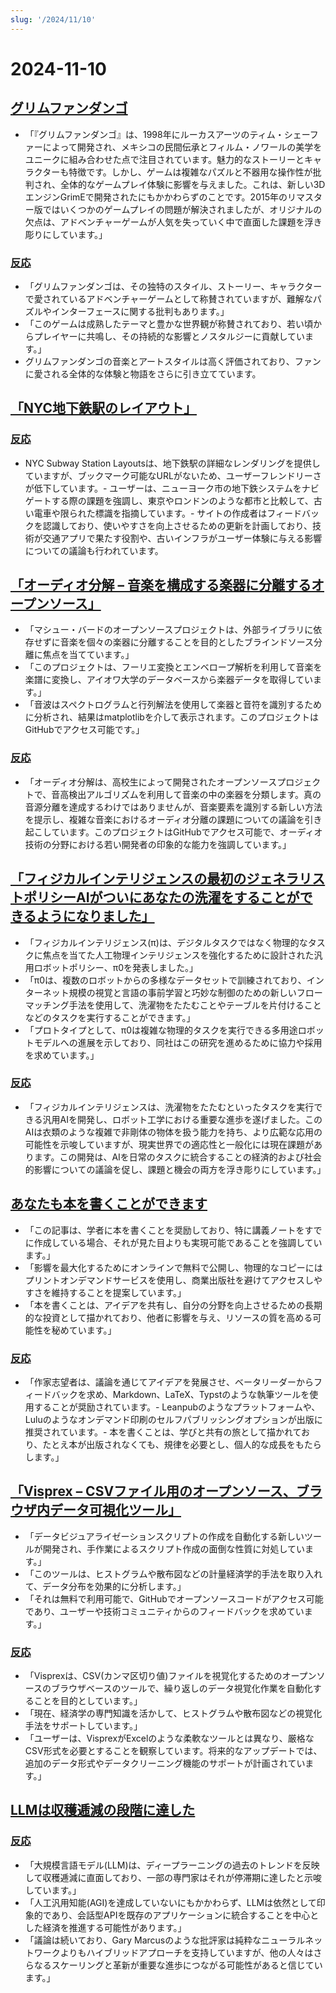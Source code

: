 ```yaml
---
slug: '/2024/11/10'
---
```


# 2024-11-10

## [グリムファンダンゴ](https://www.filfre.net/2024/11/grim-fandango/)

- 「『グリムファンダンゴ』は、1998年にルーカスアーツのティム・シェーファーによって開発され、メキシコの民間伝承とフィルム・ノワールの美学をユニークに組み合わせた点で注目されています。魅力的なストーリーとキャラクターも特徴です。しかし、ゲームは複雑なパズルと不器用な操作性が批判され、全体的なゲームプレイ体験に影響を与えました。これは、新しい3DエンジンGrimEで開発されたにもかかわらずのことです。2015年のリマスター版ではいくつかのゲームプレイの問題が解決されましたが、オリジナルの欠点は、アドベンチャーゲームが人気を失っていく中で直面した課題を浮き彫りにしています。」

### [反応](https://news.ycombinator.com/item?id=42097261)

- 「グリムファンダンゴは、その独特のスタイル、ストーリー、キャラクターで愛されているアドベンチャーゲームとして称賛されていますが、難解なパズルやインターフェースに関する批判もあります。」
- 「このゲームは成熟したテーマと豊かな世界観が称賛されており、若い頃からプレイヤーに共鳴し、その持続的な影響とノスタルジーに貢献しています。」
- グリムファンダンゴの音楽とアートスタイルは高く評価されており、ファンに愛される全体的な体験と物語をさらに引き立てています。

## [「NYC地下鉄駅のレイアウト」](http://www.projectsubwaynyc.com/gallery)

### [反応](https://news.ycombinator.com/item?id=42096717)

- NYC Subway Station Layoutsは、地下鉄駅の詳細なレンダリングを提供していますが、ブックマーク可能なURLがないため、ユーザーフレンドリーさが低下しています。- ユーザーは、ニューヨーク市の地下鉄システムをナビゲートする際の課題を強調し、東京やロンドンのような都市と比較して、古い電車や限られた標識を指摘しています。- サイトの作成者はフィードバックを認識しており、使いやすさを向上させるための更新を計画しており、技術が交通アプリで果たす役割や、古いインフラがユーザー体験に与える影響についての議論も行われています。

## [「オーディオ分解 – 音楽を構成する楽器に分離するオープンソース」](https://matthew-bird.com/blogs/Audio-Decomposition.html)

- 「マシュー・バードのオープンソースプロジェクトは、外部ライブラリに依存せずに音楽を個々の楽器に分離することを目的としたブラインドソース分離に焦点を当てています。」
- 「このプロジェクトは、フーリエ変換とエンベロープ解析を利用して音楽を楽譜に変換し、アイオワ大学のデータベースから楽器データを取得しています。」
- 「音波はスペクトログラムと行列解法を使用して楽器と音符を識別するために分析され、結果はmatplotlibを介して表示されます。このプロジェクトはGitHubでアクセス可能です。」

### [反応](https://news.ycombinator.com/item?id=42098491)

- 「オーディオ分解は、高校生によって開発されたオープンソースプロジェクトで、音高検出アルゴリズムを利用して音楽の中の楽器を分類します。真の音源分離を達成するわけではありませんが、音楽要素を識別する新しい方法を提示し、複雑な音楽におけるオーディオ分離の課題についての議論を引き起こしています。このプロジェクトはGitHubでアクセス可能で、オーディオ技術の分野における若い開発者の印象的な能力を強調しています。」

## [「フィジカルインテリジェンスの最初のジェネラリストポリシーAIがついにあなたの洗濯をすることができるようになりました」](https://www.physicalintelligence.company/blog/pi0)

- 「フィジカルインテリジェンス(π)は、デジタルタスクではなく物理的なタスクに焦点を当てた人工物理インテリジェンスを強化するために設計された汎用ロボットポリシー、π0を発表しました。」
- 「π0は、複数のロボットからの多様なデータセットで訓練されており、インターネット規模の視覚と言語の事前学習と巧妙な制御のための新しいフローマッチング手法を使用して、洗濯物をたたむことやテーブルを片付けることなどのタスクを実行することができます。」
- 「プロトタイプとして、π0は複雑な物理的タスクを実行できる多用途ロボットモデルへの進展を示しており、同社はこの研究を進めるために協力や採用を求めています。」

### [反応](https://news.ycombinator.com/item?id=42098236)

- 「フィジカルインテリジェンスは、洗濯物をたたむといったタスクを実行できる汎用AIを開発し、ロボット工学における重要な進歩を遂げました。このAIは衣類のような複雑で非剛体の物体を扱う能力を持ち、より広範な応用の可能性を示唆していますが、現実世界での適応性と一般化には現在課題があります。この開発は、AIを日常のタスクに統合することの経済的および社会的影響についての議論を促し、課題と機会の両方を浮き彫りにしています。」

## [あなたも本を書くことができます](https://parentheticallyspeaking.org/articles/write-a-book/)

- 「この記事は、学者に本を書くことを奨励しており、特に講義ノートをすでに作成している場合、それが見た目よりも実現可能であることを強調しています。」
- 「影響を最大化するためにオンラインで無料で公開し、物理的なコピーにはプリントオンデマンドサービスを使用し、商業出版社を避けてアクセスしやすさを維持することを提案しています。」
- 「本を書くことは、アイデアを共有し、自分の分野を向上させるための長期的な投資として描かれており、他者に影響を与え、リソースの質を高める可能性を秘めています。」

### [反応](https://news.ycombinator.com/item?id=42096915)

- 「作家志望者は、議論を通じてアイデアを発展させ、ベータリーダーからフィードバックを求め、Markdown、LaTeX、Typstのような執筆ツールを使用することが奨励されています。- Leanpubのようなプラットフォームや、Luluのようなオンデマンド印刷のセルフパブリッシングオプションが出版に推奨されています。- 本を書くことは、学びと共有の旅として描かれており、たとえ本が出版されなくても、規律を必要とし、個人的な成長をもたらします。」

## [「Visprex – CSVファイル用のオープンソース、ブラウザ内データ可視化ツール」](https://docs.visprex.com/)

- 「データビジュアライゼーションスクリプトの作成を自動化する新しいツールが開発され、手作業によるスクリプト作成の面倒な性質に対処しています。」
- 「このツールは、ヒストグラムや散布図などの計量経済学的手法を取り入れて、データ分布を効果的に分析します。」
- 「それは無料で利用可能で、GitHubでオープンソースコードがアクセス可能であり、ユーザーや技術コミュニティからのフィードバックを求めています。」

### [反応](https://news.ycombinator.com/item?id=42096837)

- 「Visprexは、CSV(カンマ区切り値)ファイルを視覚化するためのオープンソースのブラウザベースのツールで、繰り返しのデータ視覚化作業を自動化することを目的としています。」
- 「現在、経済学の専門知識を活かして、ヒストグラムや散布図などの視覚化手法をサポートしています。」
- 「ユーザーは、VisprexがExcelのような柔軟なツールとは異なり、厳格なCSV形式を必要とすることを観察しています。将来的なアップデートでは、追加のデータ形式やデータクリーニング機能のサポートが計画されています。」

## [LLMは収穫逓減の段階に達した](https://garymarcus.substack.com/p/confirmed-llms-have-indeed-reached)

### [反応](https://news.ycombinator.com/item?id=42097774)

- 「大規模言語モデル(LLM)は、ディープラーニングの過去のトレンドを反映して収穫逓減に直面しており、一部の専門家はそれが停滞期に達したと示唆しています。」
- 「人工汎用知能(AGI)を達成していないにもかかわらず、LLMは依然として印象的であり、会話型APIを既存のアプリケーションに統合することを中心とした経済を推進する可能性があります。」
- 「議論は続いており、Gary Marcusのような批評家は純粋なニューラルネットワークよりもハイブリッドアプローチを支持していますが、他の人々はさらなるスケーリングと革新が重要な進歩につながる可能性があると信じています。」

<head>
  <meta property="og:title" content="グリムファンダンゴ" />
  <meta property="og:type" content="website" />
  <meta property="og:image" content="https://og.cho.sh/api/og/?title=%E3%82%B0%E3%83%AA%E3%83%A0%E3%83%95%E3%82%A1%E3%83%B3%E3%83%80%E3%83%B3%E3%82%B4&subheading=2024%E5%B9%B411%E6%9C%8810%E6%97%A5%E6%97%A5%E6%9B%9C%E6%97%A5%3A%20%E3%83%8F%E3%83%83%E3%82%AB%E3%83%BC%E3%83%8B%E3%83%A5%E3%83%BC%E3%82%B9%E3%81%BE%E3%81%A8%E3%82%81" />
</head>
